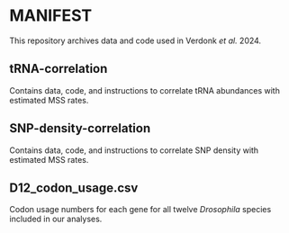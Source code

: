 # MANIFEST

This repository archives data and code used in Verdonk *et al.* 2024. 

## tRNA-correlation
Contains data, code, and instructions to correlate tRNA abundances with estimated MSS rates.

## SNP-density-correlation
Contains data, code, and instructions to correlate SNP density with estimated MSS rates.

## D12_codon_usage.csv
Codon usage numbers for each gene for all twelve *Drosophila* species included in our analyses.

